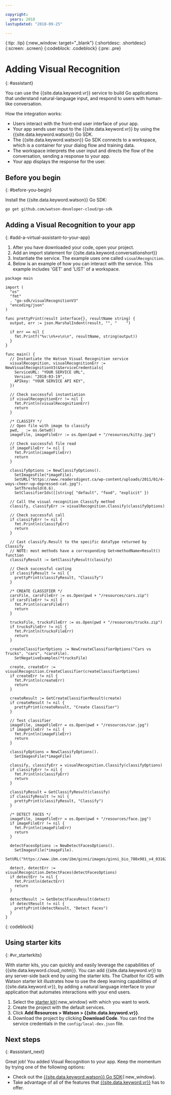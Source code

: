 ```yaml
---

copyright:
  years: 2018
lastupdated: "2018-09-25"

---
```


{:tip: .tip}
{:new_window: target="_blank"}
{:shortdesc: .shortdesc}
{:screen: .screen}
{:codeblock: .codeblock}
{:pre: .pre}

# Adding Visual Recognition
{: #assistant}

You can use the {{site.data.keyword.vr}} service to build Go applications that understand natural-language input, and respond to users with human-like conversation.

How the integration works:

* Users interact with the front-end user interface of your app.
* Your app sends user input to the {{site.data.keyword.vr}} by using the {{site.data.keyword.watson}} Go SDK.
* The {{site.data.keyword.watson}} Go SDK connects to a workspace, which is a container for your dialog flow and training data.
* The workspace interprets the user input and directs the flow of the conversation, sending a response to your app.
* Your app displays the response for the user.

## Before you begin
{: #before-you-begin}

Install the {{site.data.keyword.watson}} Go SDK:
```bash
go get github.com/watson-developer-cloud/go-sdk
```
## Adding a Visual Recognition to your app
{: #add-a-virtual-assistant-to-your-app}

1. After you have downloaded your code, open your project. 
2. Add an import statement for {{site.data.keyword.conversationshort}}
3. Instantiate the service. The example uses one called `visualRecognition`.
4. Below is an example of how you can interact with the service. This example includes 'GET' and 'LIST' of a workspace. 

```golang
package main

import (
  "os"
  "fmt"
  . "go-sdk/visualRecognitionV3"
  "encoding/json"
)

func prettyPrint(result interface{}, resultName string) {
  output, err := json.MarshalIndent(result, "", "    ")

  if err == nil {
    fmt.Printf("%v:\n%+v\n\n", resultName, string(output))
  }
}

func main() {
  // Instantiate the Watson Visual Recognition service
  visualRecognition, visualRecognitionErr := NewVisualRecognitionV3(&ServiceCredentials{
    ServiceURL: "YOUR SERVICE URL",
    Version: "2018-03-19",
    APIkey: "YOUR SERVICE API KEY",
  })

  // Check successful instantiation
  if visualRecognitionErr != nil {
    fmt.Println(visualRecognitionErr)
    return
  }

  /* CLASSIFY */
  // Open file with image to classify
  pwd, _ := os.Getwd()
  imageFile, imageFileErr := os.Open(pwd + "/resources/kitty.jpg")

  // Check successful file read
  if imageFileErr != nil {
    fmt.Println(imageFileErr)
    return
  }

  classifyOptions := NewClassifyOptions().
    SetImagesFile(*imageFile).
    SetURL("https://www.readersdigest.ca/wp-content/uploads/2011/01/4-ways-cheer-up-depressed-cat.jpg").
    SetThreshold(0.6).
    SetClassifierIds([]string{ "default", "food", "explicit" })

  // Call the visual recognition Classify method
  classify, classifyErr := visualRecognition.Classify(classifyOptions)

  // Check successful call
  if classifyErr != nil {
    fmt.Println(classifyErr)
    return
  }

  // Cast classify.Result to the specific dataType returned by Classify
  // NOTE: most methods have a corresponding Get<methodName>Result() function
  classifyResult := GetClassifyResult(classify)

  // Check successful casting
  if classifyResult != nil {
    prettyPrint(classifyResult, "Classify")
  }

  /* CREATE CLASSIFIER */
  carsFile, carsFileErr := os.Open(pwd + "/resources/cars.zip")
  if carsFileErr != nil {
    fmt.Println(carsFileErr)
    return
  }

  trucksFile, trucksFileErr := os.Open(pwd + "/resources/trucks.zip")
  if trucksFileErr != nil {
    fmt.Println(trucksFileErr)
    return
  }

  createClassifierOptions := NewCreateClassifierOptions("Cars vs Trucks", "cars", *carsFile).
    SetNegativeExamples(*trucksFile)

  create, createErr := visualRecognition.CreateClassifier(createClassifierOptions)
  if createErr != nil {
    fmt.Println(createErr)
    return
  }

  createResult := GetCreateClassifierResult(create)
  if createResult != nil {
    prettyPrint(createResult, "Create Classifier")
  }

  // Test classifier
  imageFile, imageFileErr = os.Open(pwd + "/resources/car.jpg")
  if imageFileErr != nil {
    fmt.Println(imageFileErr)
    return
  }

  classifyOptions = NewClassifyOptions().
    SetImagesFile(*imageFile)

  classify, classifyErr = visualRecognition.Classify(classifyOptions)
  if classifyErr != nil {
    fmt.Println(classifyErr)
    return
  }

  classifyResult = GetClassifyResult(classify)
  if classifyResult != nil {
    prettyPrint(classifyResult, "Classify")
  }

  /* DETECT FACES */
  imageFile, imageFileErr = os.Open(pwd + "/resources/face.jpg")
  if imageFileErr != nil {
    fmt.Println(imageFileErr)
    return
  }

  detectFacesOptions := NewDetectFacesOptions().
    SetImagesFile(*imageFile).
    SetURL("https://www.ibm.com/ibm/ginni/images/ginni_bio_780x981_v4_03162016.jpg")

  detect, detectErr := visualRecognition.DetectFaces(detectFacesOptions)
  if detectErr != nil {
    fmt.Println(detectErr)
    return
  }

  detectResult := GetDetectFacesResult(detect)
  if detectResult != nil {
    prettyPrint(detectResult, "Detect Faces")
  }
}
```
{: codeblock}

## Using starter kits
{: #vr_starterkits}

With starter kits, you can quickly and easily leverage the capabilities of {{site.data.keyword.cloud_notm}}. You can add {{site.data.keyword.vr}} to any server-side back end by using the starter kits. The Chatbot for iOS with Watson starter kit illustrates how to use the deep learning capabilities of {{site.data.keyword.vr}}, by adding a natural language interface to your application that automates interactions with your end users.

1. Select the [starter kit](https://console.bluemix.net/developer/appledevelopment/starter-kits){:new_window} with which you want to work.
2. Create the project with the default services.
3. Click **Add Resources > Watson > {{site.data.keyword.vr}}**.
4. Download the project by clicking **Download Code**. You can find the service credentials in the `config/local-dev.json` file.

## Next steps
{: #assistant_next}

Great job! You added Visual Recognition to your app. Keep the momentum by trying one of the following options:
* Check out the [{{site.data.keyword.watson}} Go SDK](https://github.com/watson-developer-cloud/go-sdk){:new_window}.
* Take advantage of all of the features that [{{site.data.keyword.vr}}](/docs/services/vr/index.html) has to offer.